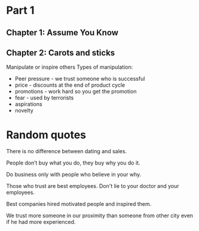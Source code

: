 # Part 1 
## Chapter 1: Assume You Know
## Chapter 2: Carots and sticks
Manipulate or inspire others
Types of manipulation:
 * Peer pressure - we trust someone who is successful
 * price - discounts at the end of product cycle
 * promotions - work hard so you get the promotion
 * fear - used by terrorists 
 * aspirations
 * novelty


# Random quotes

There is no difference between dating and sales.

People don’t buy what you do, they buy why you do it.

Do business only with people who believe in your why.

Those who trust are best employees. Don't lie to your doctor and your employees.

Best companies hired motivated people and inspired them.

We trust more someone in our proximity than someone from other city even if he had more experienced.
